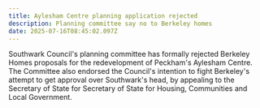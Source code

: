 ```yaml
---
title: Aylesham Centre planning application rejected
description: Planning committee say no to Berkeley homes
date: 2025-07-16T08:45:02.097Z
---
```

Southwark Council's planning committee has formally rejected Berkeley Homes proposals for the redevelopment of Peckham's Aylesham Centre.  The Committee also endorsed the Council's intention to fight Berkeley's attempt to get approval over Southwark's head, by appealing to the Secretary of State for Secretary of State for Housing, Communities and Local Government.